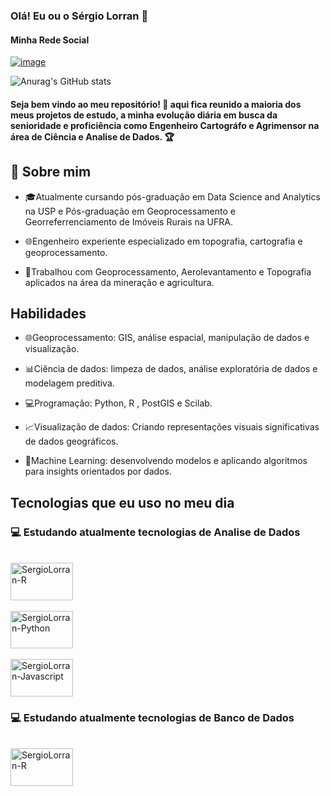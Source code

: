 
### Olá! Eu ou o Sérgio Lorran 👋


#### Minha Rede Social 

[![image](https://github.com/SergioLorran/SergioLorran/assets/92883870/e9542a57-2ab2-427b-a4fc-f659fa73e39f)](https://www.linkedin.com/in/sergio-lorran-eng-cartografo-e-agrimensor/)


![Anurag's GitHub stats](https://github-readme-stats.vercel.app/api?username=SergioLorran&show_icons=true&theme=dark)




#### Seja bem vindo ao meu repositório! 👋 aqui fica reunido a maioria dos meus projetos de estudo, a minha evolução diária em busca da senioridade e proficiência como Engenheiro Cartográfo e Agrimensor na área de Ciência e Analise de Dados. 🏆


## 📖 Sobre mim

- 🎓Atualmente cursando pós-graduação em Data Science and Analytics na USP e Pós-graduação em Geoprocessamento e Georreferrenciamento de Imóveis Rurais na UFRA.


- 🌐Engenheiro experiente especializado em topografia, cartografia e geoprocessamento.
  
- 💼Trabalhou com Geoprocessamento, Aerolevantamento e Topografia aplicados na área da mineração e agricultura.



## Habilidades

- 🌐Geoprocessamento: GIS, análise espacial, manipulação de dados e visualização.

- 📊Ciência de dados: limpeza de dados, análise exploratória de dados e modelagem preditiva.

- 💻Programação: Python, R , PostGIS e Scilab.

- 📈Visualização de dados: Criando representações visuais significativas de dados geográficos.

- 🧠Machine Learning: desenvolvendo modelos e aplicando algoritmos para insights orientados por dados.


## Tecnologias que eu uso no meu dia 


### 💻 Estudando atualmente tecnologias de Analise de Dados

<div style="display: inline_block"><br>
  <img align="center" alt="SergioLorran-R" height="60" width="100" src="https://cdn.jsdelivr.net/gh/devicons/devicon/icons/r/r-original.svg" />
</div>


<div style="display: inline_block"><br>
  <img align="center" alt="SergioLorran-Python" height="60" width="100" src="https://cdn.jsdelivr.net/gh/devicons/devicon/icons/python/python-original-wordmark.svg" />
</div>

<div style="display: inline_block"><br>
  <img align="center" alt="SergioLorran-Javascript" height="60" width="100" src="https://cdn.jsdelivr.net/gh/devicons/devicon/icons/javascript/javascript-original.svg" />
</div>




### 💻 Estudando atualmente tecnologias de Banco de Dados

<div style="display: inline_block"><br>
  <img align="center" alt="SergioLorran-R" height="60" width="100" src="https://cdn.jsdelivr.net/gh/devicons/devicon/icons/postgresql/postgresql-original-wordmark.svg" />
</div>














